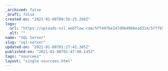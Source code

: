 ```yaml
---
_archived: false
_draft: false
created-on: "2021-01-08T00:56:25.268Z"
logo:
  url: "https://uploads-ssl.webflow.com/5ff497be147d9b4966ead314/5ff7b50c10acde556e0e1fbd_endpoints_0119_IBM%20Cloud%20SQL%20Query.jpg"
  alt: ""
name: "SQL Server"
slug: "sql-server"
updated-on: "2021-01-08T01:27:42.385Z"
published-on: "2021-01-08T01:47:00.145Z"
tags: "sourcees"
layout: "single-sourcees.html"
---
```



